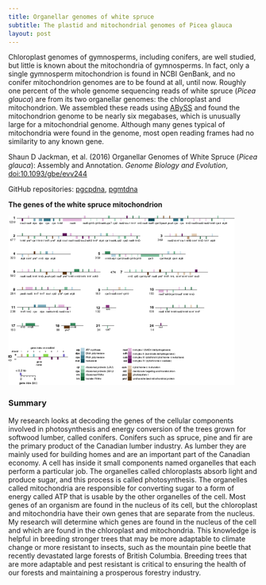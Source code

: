 ```yaml
---
title: Organellar genomes of white spruce
subtitle: The plastid and mitochondrial genomes of Picea glauca
layout: post
---
```


Chloroplast genomes of gymnosperms, including conifers, are well studied, but little is known about the mitochondria of gymnosperms. In fact, only a single gymnosperm mitochondrion is found in NCBI GenBank, and no conifer mitochondrion genomes are to be found at all, until now. Roughly one percent of the whole genome sequencing reads of white spruce (*Picea glauca*) are from its two organellar genomes: the chloroplast and mitochondrion. We assembled these reads using [ABySS](https://github.com/bcgsc/abyss) and found the mitochondrion genome to be nearly six megabases, which is unusually large for a mitochondrial genome. Although many genes typical of mitochondria were found in the genome, most open reading frames had no similarity to any known gene.

Shaun D Jackman, et al. (2016)
Organellar Genomes of White Spruce (*Picea glauca*): Assembly and Annotation.
*Genome Biology and Evolution*, [doi:10.1093/gbe/evv244](http://gbe.oxfordjournals.org/content/8/1/29)

GitHub repositories: [pgcpdna](https://github.com/sjackman/pgcpdna), [pgmtdna](https://github.com/sjackman/pgmtdna)

**The genes of the white spruce mitochondrion**

[![White spruce mitochondrial genes](/img/pgmt-genes.png)](http://gbe.oxfordjournals.org/content/8/1/29/F2.expansion.html)

### Summary

My research looks at decoding the genes of the cellular components involved in photosynthesis and energy conversion of the trees grown for softwood lumber, called conifers. Conifers such as spruce, pine and fir are the primary product of the Canadian lumber industry. As lumber they are mainly used for building homes and are an important part of the Canadian economy. A cell has inside it small components named organelles that each perform a particular job. The organelles called chloroplasts absorb light and produce sugar, and this process is called photosynthesis. The organelles called mitochondria are responsible for converting sugar to a form of energy called ATP that is usable by the other organelles of the cell. Most genes of an organism are found in the nucleus of its cell, but the chloroplast and mitochondria have their own genes that are separate from the nucleus. My research will determine which genes are found in the nucleus of the cell and which are found in the chloroplast and mitochondria. This knowledge is helpful in breeding stronger trees that may be more adaptable to climate change or more resistant to insects, such as the mountain pine beetle that recently devastated large forests of British Columbia. Breeding trees that are more adaptable and pest resistant is critical to ensuring the health of our forests and maintaining a prosperous forestry industry.
